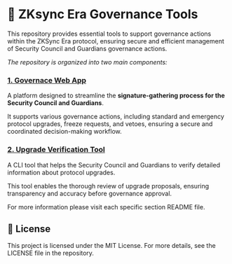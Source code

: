 # 🧰 ZKsync Era Governance Tools

This repository provides essential tools to support governance actions within the ZKSync Era protocol, ensuring secure
and efficient management of Security Council and Guardians governance actions.

_The repository is organized into two main components:_

### [1. Governace Web App](apps/web/README.md)

A platform designed to streamline the **signature-gathering process for the Security Council and Guardians**.

It supports various governance actions, including standard and emergency protocol upgrades, freeze requests, and vetoes,
ensuring a secure and coordinated decision-making workflow.

### [2. Upgrade Verification Tool](apps/cli/README.md)

A CLI tool that helps the Security Council and Guardians to verify detailed information about protocol upgrades.

This tool enables the thorough review of upgrade proposals, ensuring transparency and accuracy before governance
approval.

For more information please visit each specific section README file.

## 📄 **License**

This project is licensed under the MIT License. For more details, see the LICENSE file in the repository.
